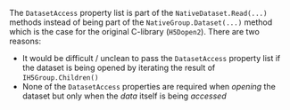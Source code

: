The `DatasetAccess` property list is part of the `NativeDataset.Read(...)` methods instead of being part of the `NativeGroup.Dataset(...)` method which is the case for the original C-library (`H5Dopen2`). There are two reasons:

- It would be difficult / unclean to pass the `DatasetAccess` property list if the dataset is being opened by iterating the result of `IH5Group.Children()`
- None of the `DatasetAccess` properties are required when *opening* the dataset but only when the *data* itself is being *accessed*

